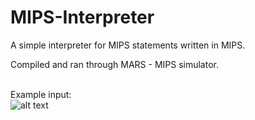 # MIPS-Interpreter
A simple interpreter for MIPS statements written in MIPS.

Compiled and ran through MARS - MIPS simulator.<br><br>

Example input:<br>
![alt text](https://github.com/HoodedBlack/Recursive-Graphics/blob/main/ExampleMIPS.png?raw=true)
